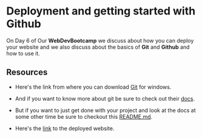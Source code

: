 # Deployment and getting started with Github

On Day 6 of Our **WebDevBootcamp** we discuss about how you can deploy your website and we also discuss about the basics of **Git** and **Github** and how to use it.

## Resources

* Here's the link from where  you can download [Git](https://git-scm.com/) for windows.

* And if you want to know more about git be sure to check out their [docs](https://drive.google.com/file/d/1Ao8XF9ybvgP8UilnDPdzEwiXTCiqIUtB/view?usp=sharing).

* But if you want to just get done with your project and look at the docs at some other time be sure to checkout this [README.md](https://github.com/DataCrusade1999/demo).

* Here's the [link]() to the deployed website.

